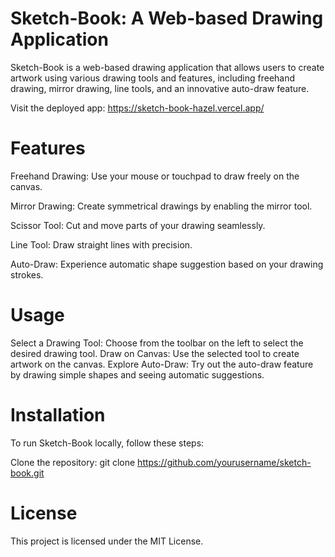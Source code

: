 # Sketch-Book: A Web-based Drawing Application

Sketch-Book is a web-based drawing application that allows users to create artwork using various drawing tools and features, including freehand drawing, mirror drawing, line tools, and an innovative auto-draw feature.

Visit the deployed app: https://sketch-book-hazel.vercel.app/

# Features
Freehand Drawing: Use your mouse or touchpad to draw freely on the canvas.

Mirror Drawing: Create symmetrical drawings by enabling the mirror tool.

Scissor Tool: Cut and move parts of your drawing seamlessly.

Line Tool: Draw straight lines with precision.

Auto-Draw: Experience automatic shape suggestion based on your drawing strokes.

# Usage
Select a Drawing Tool: Choose from the toolbar on the left to select the desired drawing tool.
Draw on Canvas: Use the selected tool to create artwork on the canvas.
Explore Auto-Draw: Try out the auto-draw feature by drawing simple shapes and seeing automatic suggestions.

# Installation
To run Sketch-Book locally, follow these steps:

Clone the repository: git clone https://github.com/yourusername/sketch-book.git

# License
This project is licensed under the MIT License.

